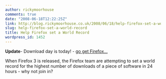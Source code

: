 ```yaml
---
author: rickymoorhouse
comments: true
date: "2008-06-18T12:22:25Z"
link: http://blog.rickymoorhouse.co.uk/2008/06/18/help-firefox-set-a-world-record/
slug: help-firefox-set-a-world-record
title: Help Firefox set a World Record
wordpress_id: 1452
---
```


**Update**- Download day is today! - [go get Firefox...](http://www.spreadfirefox.com/node&id=225247&t=264)




[](http://www.spreadfirefox.com/node&id=225247&t=264)




When Firefox 3 is released, the Firefox team are attempting to set a world record for the highest number of downloads of a piece of software in 24 hours - why not join in?
